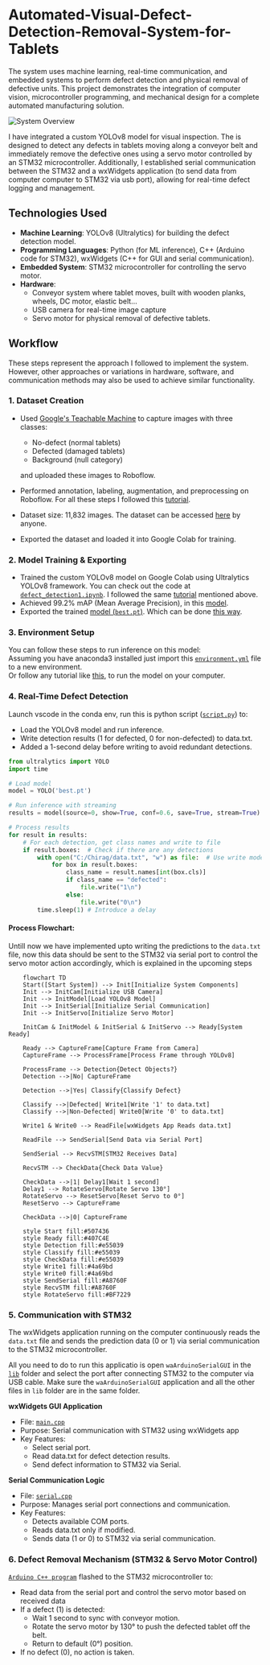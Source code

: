 # Automated-Visual-Defect-Detection-Removal-System-for-Tablets
The system uses machine learning, real-time communication, and embedded systems to perform defect detection and physical removal of defective units. This project demonstrates the integration of computer vision, microcontroller programming, and mechanical design for a complete automated manufacturing solution.

![System Overview](https://github.com/user-attachments/assets/16827f58-5657-4340-a0e0-da4cf24a2ba9 "System Overview")


I have integrated a custom YOLOv8 model for visual inspection. The is designed to detect any defects in tablets moving along a conveyor belt and immediately remove the defective ones using a servo motor controlled by an STM32 microcontroller. Additionally, I established serial communication between the STM32 and a wxWidgets application (to send data from computer computer to STM32 via usb port), allowing for real-time defect logging and management.

## Technologies Used
* **Machine Learning**: YOLOv8 (Ultralytics) for building the defect detection model.
* **Programming Languages**: Python (for ML inference), C++ (Arduino code for STM32), wxWidgets (C++ for GUI and serial communication).
* **Embedded System**: STM32 microcontroller for controlling the servo motor.
* **Hardware**:
    * Conveyor system where tablet moves, built with wooden planks, wheels, DC motor, elastic belt...
    * USB camera for real-time image capture
    * Servo motor for physical removal of defective tablets.

## Workflow
These steps represent the approach I followed to implement the system. However, other approaches or variations in hardware, software, and communication methods may also be used to achieve similar functionality.

### 1.  Dataset Creation
* Used [Google's Teachable Machine](https://teachablemachine.withgoogle.com/train/) to capture images with three classes:
    * No-defect (normal tablets)
    * Defected (damaged tablets)
    * Background (null category)
    
    and uploaded these images to Roboflow.
* Performed annotation, labeling, augmentation, and preprocessing on Roboflow. For all these steps I followed this [tutorial](https://youtu.be/wuZtUMEiKWY?si=PZ66WE1yqIztybXL).
* Dataset size: 11,832 images. The dataset can be accessed [here](https://universe.roboflow.com/fyp-qjwy0/tablet-defect-detection-er87f) by anyone.
* Exported the dataset and loaded it into Google Colab for training.

### 2.  Model Training & Exporting
* Trained the custom YOLOv8 model on Google Colab using Ultralytics YOLOv8 framework. You can check out the code at [`defect_detection1.ipynb`](https://github.com/chirag-000/Automated-Visual-Defect-Detection-and-Removal-System-for-Tablets/blob/main/defect_detection1.ipynb). I followed the same [tutorial](https://youtu.be/wuZtUMEiKWY?si=PZ66WE1yqIztybXL) mentioned above.
* Achieved 99.2% mAP (Mean Average Precision), in this [model](https://universe.roboflow.com/fyp-qjwy0/tablet-defect-detection-er87f/model/3).
* Exported the trained [model (`best.pt`)](https://github.com/chirag-000/Automated-Visual-Defect-Detection-and-Removal-System-for-Tablets/blob/main/best.pt). Which can be done [this way](https://youtu.be/WbomGeoOT_k?t=20&si=TR5ZRDD82689muMX).

### 3. Environment Setup

You can follow these steps to run inference on this model: <br>
Assuming you have anaconda3 installed just import this [`environment.yml`](https://github.com/chirag-000/Automated-Visual-Defect-Detection-and-Removal-System-for-Tablets/blob/main/environment.yml) file to a new environment. <br>
Or follow any tutorial like [this](https://youtu.be/IHbJcOex6dk?t=318&si=qtvQ1Dr2ayxCmYeS), to run the model on your computer.

### 4. Real-Time Defect Detection
Launch vscode in the conda env, run this is python script ([`script.py`](https://github.com/chirag-000/Automated-Visual-Defect-Detection-and-Removal-System-for-Tablets/blob/main/script.py)) to:
* Load the YOLOv8 model and run inference.
* Write detection results (1 for defected, 0 for non-defected) to data.txt.
* Added a 1-second delay before writing to avoid redundant detections.
```python
from ultralytics import YOLO
import time

# Load model
model = YOLO('best.pt')

# Run inference with streaming
results = model(source=0, show=True, conf=0.6, save=True, stream=True)

# Process results
for result in results:
    # For each detection, get class names and write to file
    if result.boxes:  # Check if there are any detections
        with open("C:/Chirag/data.txt", "w") as file:  # Use write mode
            for box in result.boxes:
                class_name = result.names[int(box.cls)]
                if class_name == "defected": 
                    file.write("1\n") 
                else: 
                    file.write("0\n")
        time.sleep(1) # Introduce a delay
```
#### Process Flowchart:
Untill now we have implemented upto writing the predictions to the `data.txt` file, now this data should be sent to the STM32 via serial port to control the servo motor action accordingly, which is explained in the upcoming steps

```mermaid
    flowchart TD
    Start([Start System]) --> Init[Initialize System Components]
    Init --> InitCam[Initialize USB Camera]
    Init --> InitModel[Load YOLOv8 Model]
    Init --> InitSerial[Initialize Serial Communication]
    Init --> InitServo[Initialize Servo Motor]
    
    InitCam & InitModel & InitSerial & InitServo --> Ready[System Ready]
    
    Ready --> CaptureFrame[Capture Frame from Camera]
    CaptureFrame --> ProcessFrame[Process Frame through YOLOv8]
    
    ProcessFrame --> Detection{Detect Objects?}
    Detection -->|No| CaptureFrame
    
    Detection -->|Yes| Classify{Classify Defect}
    
    Classify -->|Defected| Write1[Write '1' to data.txt]
    Classify -->|Non-Defected| Write0[Write '0' to data.txt]
    
    Write1 & Write0 --> ReadFile[wxWidgets App Reads data.txt]
    
    ReadFile --> SendSerial[Send Data via Serial Port]
    
    SendSerial --> RecvSTM[STM32 Receives Data]
    
    RecvSTM --> CheckData{Check Data Value}
    
    CheckData -->|1| Delay1[Wait 1 second]
    Delay1 --> RotateServo[Rotate Servo 130°]
    RotateServo --> ResetServo[Reset Servo to 0°]
    ResetServo --> CaptureFrame
    
    CheckData -->|0| CaptureFrame
    
    style Start fill:#507436
    style Ready fill:#407C4E
    style Detection fill:#e55039
    style Classify fill:#e55039
    style CheckData fill:#e55039
    style Write1 fill:#4a69bd
    style Write0 fill:#4a69bd
    style SendSerial fill:#A8760F
    style RecvSTM fill:#A8760F
    style RotateServo fill:#BF7229
```

### 5. Communication with STM32
The wxWidgets application running on the computer continuously reads the `data.txt` file and sends the prediction data (0 or 1) via serial communication to the STM32 microcontroller. <br>

All you need to do to run this applicatio is open `waArduinoSerialGUI` in the [`lib`](https://github.com/chirag-000/Automated-Visual-Defect-Detection-and-Removal-System-for-Tablets/blob/main/lib.7z) folder and select the port after connecting STM32 to the computer via USB cable. Make sure the `waArduinoSerialGUI` application and all the other files in `lib` folder are in the same folder. <br>

**wxWidgets GUI Application**
* File: [`main.cpp`](https://github.com/chirag-000/Automated-Visual-Defect-Detection-and-Removal-System-for-Tablets/blob/main/main.cpp)
* Purpose: Serial communication with STM32 using wxWidgets app
* Key Features:
    * Select serial port.
    * Read data.txt for defect detection results.
    * Send defect information to STM32 via Serial.

**Serial Communication Logic**
* File: [`serial.cpp`](https://github.com/chirag-000/Automated-Visual-Defect-Detection-and-Removal-System-for-Tablets/blob/main/serial.cpp)
* Purpose: Manages serial port connections and communication.
* Key Features:
    * Detects available COM ports.
    * Reads data.txt only if modified.
    * Sends data (1 or 0) to STM32 via serial communication.

### 6. Defect Removal Mechanism (STM32 & Servo Motor Control)
[`Arduino C++ program`](https://github.com/chirag-000/Automated-Visual-Defect-Detection-and-Removal-System-for-Tablets/blob/main/servomotor.cpp) flashed to the STM32 microcontroller to:
* Read data from the serial port and control the servo motor based on received data
* If a defect (1) is detected:
    * Wait 1 second to sync with conveyor motion.
    * Rotate the servo motor by 130° to push the defected tablet off the belt.
    * Return to default (0°) position.
* If no defect (0), no action is taken.   
